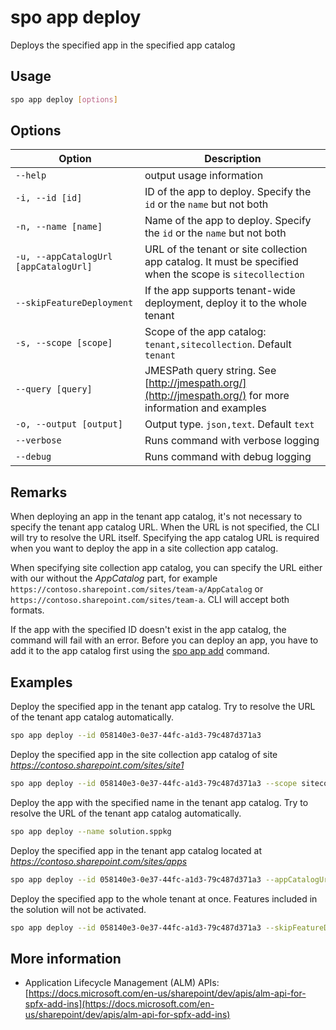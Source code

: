 # spo app deploy

Deploys the specified app in the specified app catalog

## Usage

```sh
spo app deploy [options]
```

## Options

Option|Description
------|-----------
`--help`|output usage information
`-i, --id [id]`|ID of the app to deploy. Specify the `id` or the `name` but not both
`-n, --name [name]`|Name of the app to deploy. Specify the `id` or the `name` but not both
`-u, --appCatalogUrl [appCatalogUrl]`|URL of the tenant or site collection app catalog. It must be specified when the scope is `sitecollection`
`--skipFeatureDeployment`|If the app supports tenant-wide deployment, deploy it to the whole tenant
`-s, --scope [scope]`|Scope of the app catalog: `tenant,sitecollection`. Default `tenant`
`--query [query]`|JMESPath query string. See [http://jmespath.org/](http://jmespath.org/) for more information and examples
`-o, --output [output]`|Output type. `json,text`. Default `text`
`--verbose`|Runs command with verbose logging
`--debug`|Runs command with debug logging

## Remarks

When deploying an app in the tenant app catalog, it's not necessary to specify the tenant app catalog URL. When the URL is not specified, the CLI will try to resolve the URL itself. Specifying the app catalog URL is required when you want to deploy the app in a site collection app catalog.

When specifying site collection app catalog, you can specify the URL either with our without the _AppCatalog_ part, for example `https://contoso.sharepoint.com/sites/team-a/AppCatalog` or `https://contoso.sharepoint.com/sites/team-a`. CLI will accept both formats.

If the app with the specified ID doesn't exist in the app catalog, the command will fail with an error. Before you can deploy an app, you have to add it to the app catalog first using the [spo app add](./app-add.md) command.

## Examples

Deploy the specified app in the tenant app catalog. Try to resolve the URL of the tenant app catalog automatically.

```sh
spo app deploy --id 058140e3-0e37-44fc-a1d3-79c487d371a3
```

Deploy the specified app in the site collection app catalog of site _https://contoso.sharepoint.com/sites/site1_

```sh
spo app deploy --id 058140e3-0e37-44fc-a1d3-79c487d371a3 --scope sitecollection --appCatalogUrl https://contoso.sharepoint.com/sites/site1
```

Deploy the app with the specified name in the tenant app catalog. Try to resolve the URL of the tenant app catalog automatically.

```sh
spo app deploy --name solution.sppkg
```

Deploy the specified app in the tenant app catalog located at _https://contoso.sharepoint.com/sites/apps_

```sh
spo app deploy --id 058140e3-0e37-44fc-a1d3-79c487d371a3 --appCatalogUrl https://contoso.sharepoint.com/sites/apps
```

Deploy the specified app to the whole tenant at once. Features included in the solution will not be activated.

```sh
spo app deploy --id 058140e3-0e37-44fc-a1d3-79c487d371a3 --skipFeatureDeployment
```

## More information

- Application Lifecycle Management (ALM) APIs: [https://docs.microsoft.com/en-us/sharepoint/dev/apis/alm-api-for-spfx-add-ins](https://docs.microsoft.com/en-us/sharepoint/dev/apis/alm-api-for-spfx-add-ins)